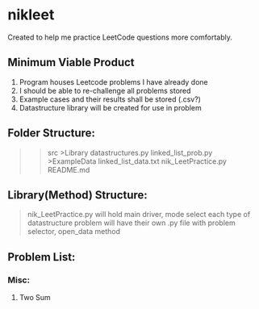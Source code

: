 # nikleet
Created to help me practice LeetCode questions more comfortably.

## Minimum Viable Product
1. Program houses Leetcode problems I have already done
2. I should be able to re-challenge all problems stored
3. Example cases and their results shall be stored (.csv?)
4. Datastructure library will be created for use in problem



## Folder Structure:
>    >src
>        >Library
>            datastructures.py
>            linked_list_prob.py
>        >ExampleData
>            linked_list_data.txt
>    nik_LeetPractice.py
>    README.md

## Library(Method) Structure:
>   nik_LeetPractice.py will hold main driver, mode select
>   each type of datastructure problem will have their own .py file with problem selector, open_data method


## Problem List:

### Misc:
1. Two Sum